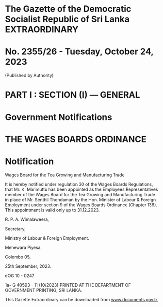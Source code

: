 # The Gazette of the Democratic Socialist Republic of Sri Lanka EXTRAORDINARY

# No. 2355/26 - Tuesday, October 24, 2023

(Published by Authority)

# PART I : SECTION (I) — GENERAL

# Government Notifications

# THE WAGES BOARDS ORDINANCE

# Notification

Wages Board for the Tea Growing and Manufacturing Trade

It is hereby notified under regulation 30 of the Wages Boards Regulations, that Mr. K. Marimuttu has been appointed as the Employees Representatives member of the Wages Board for the Tea Growing and Manufacturing Trade in place of Mr. Senthil Thondaman by the Hon. Minister of Labour & Foreign Employment under section 9 of the Wages Boards Ordinance (Chapter 136). This appointment is valid only up to 31.12.2023.

R. P. A. Wimalaweera,

Secretary,

Ministry of Labour & Foreign Employment.

Mehewara Piyesa,

Colombo 05,

25th September, 2023.

eOG 10 - 0247

1a- G 40593 - 11 (10/2023) PRINTED AT THE DEPARTMENT OF GOVERNMENT PRINTING, SRI LANKA.

This Gazette Extraordinary can be downloaded from www.documents.gov.lk